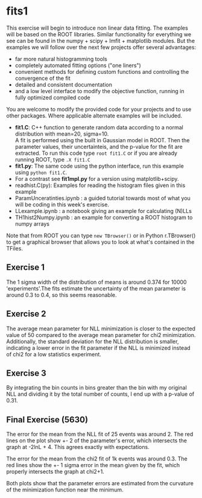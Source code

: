 # fits1

This exercise will begin to introduce non linear data fitting.  The examples will be based on the ROOT libraries.  Similar functionality for everything we see can be found in the numpy + scipy + lmfit + matplotlib modules. But the examples we will follow over the next few projects offer several advantages:
* far more natural histogramming tools
* completely automated fitting options ("one liners")
* convenient methods for defining custom functions and controlling the convergence of the fit
* detailed and consistent documentation
* and a low level interface to modify the objective function, running in fully optimized compiled code

You are welcome to modify the provided code for your projects and to use other packages.  Where applicable alternate examples will be included. 

* **fit1.C**: C++ function to generate random data according to a normal distribution with mean=20, sigma=10. <br> A fit is performed using the built in Gaussian model in ROOT.  Then the parameter values, their uncertainteis, and the p-value for the fit are extracted.  To run this code type ```root fit1.C``` or if you are already running ROOT, type ```.X fit1.C```  
* **fit1.py**: The same code using the python interface, run this example using ```python fit1.C```.
* For a contrast see **fit1mpl.py** for a version using matplotlib+scipy.  
* readhist.C(py):  Examples for reading the histogram files given in this example 
* ParamUnceratinties.ipynb : a guided tutorial towards most of what you will be coding in this week's exercise.
* LLexample.ipynb : a notebook giving an example for calculating (N)LLs
* TH1hist2Numpy.ipynb : an example for converting a ROOT histogram to numpy arrays

Note that from ROOT you can type ```new TBrowser()``` or in Python r.TBrowser() to get a graphical browser that allows you to look at what's contained in the TFiles.




## Exercise 1 ##
The 1 sigma width of the distribution of means is around 0.374 for 10000 'experiments'.The fits estimate the uncertainty of the mean parameter is around 0.3 to 0.4, so this seems reasonable.

## Exercise 2 ##
The average mean parameter for NLL minimization is closer to the expected value of 50 compared to the average mean parameter for chi2 minimization. Additionally, the standard deviation for the NLL distribution is smaller, indicating a lower error in the fit parameter if the NLL is minimized instead of chi2 for a low statistics experiment.

## Exercise 3 ##
By integrating the bin counts in bins greater than the bin with my original NLL and dividing it by the total number of counts, I end up with a p-value of 0.31.


## Final Exercise (5630) ##
The error for the mean from the NLL fit of 25 events was around 2. The red lines on the plot show +- 2 of the parameter's error, which intersects the graph at -2lnL + 4. This agrees exactly with expectations.

The error for the mean from the chi2 fit of 1k events was around 0.3. The red lines show the +- 1 sigma error in the mean given by the fit, which properly intersects the graph at chi2+1. 

Both plots show that the parameter errors are estimated from the curvature of the minimization function near the minimum.